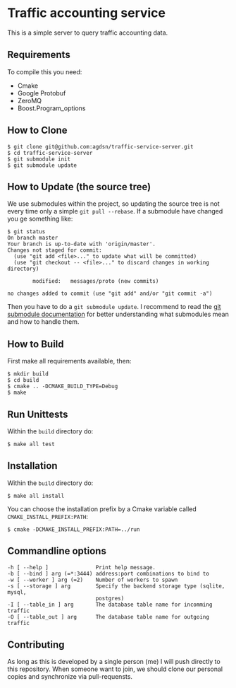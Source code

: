 # Traffic accounting service

This is a simple server to query traffic accounting data.

## Requirements

To compile this you need:

* Cmake
* Google Protobuf
* ZeroMQ
* Boost.Program_options

## How to Clone

    $ git clone git@github.com:agdsn/traffic-service-server.git
    $ cd traffic-service-server
    $ git submodule init
    $ git submodule update
    
## How to Update (the source tree)

We use submodules within the project, so updating the source
tree is not every time only a simple `git pull --rebase`. If
a submodule have changed you ge something like:

    $ git status
    On branch master
    Your branch is up-to-date with 'origin/master'.
    Changes not staged for commit:
      (use "git add <file>..." to update what will be committed)
      (use "git checkout -- <file>..." to discard changes in working directory)
    
            modified:   messages/proto (new commits)
    
    no changes added to commit (use "git add" and/or "git commit -a")

Then you have to do a `git submodule update`. I recommend to
read the 
[git submodule documentation](http://git-scm.com/book/de/Git-Tools-Submodule)
for better understanding what submodules mean and how to
handle them.

## How to Build

First make all requirements available, then:

    $ mkdir build
    $ cd build
    $ cmake .. -DCMAKE_BUILD_TYPE=Debug
    $ make

## Run Unittests

Within the `build` directory do:

    $ make all test

## Installation

Within the `build` directory do:

    $ make all install

You can choose the installation prefix by a Cmake variable
called `CMAKE_INSTALL_PREFIX:PATH`:

    $ cmake -DCMAKE_INSTALL_PREFIX:PATH=../run

## Commandline options

    -h [ --help ]               Print help message.
    -b [ --bind ] arg (=*:3444) address:port combinations to bind to
    -w [ --worker ] arg (=2)    Number of workers to spawn
    -s [ --storage ] arg        Specify the backend storage type (sqlite, mysql, 
                                postgres)
    -I [ --table_in ] arg       The database table name for incomming traffic
    -O [ --table_out ] arg      The database table name for outgoing traffic


## Contributing

As long as this is developed by a single person (me) I will push
directly to this repository. When someone want to join, we should
clone our personal copies and synchronize via pull-requensts.
